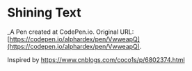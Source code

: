 # Shining Text
 _A Pen created at CodePen.io. Original URL: [https://codepen.io/alphardex/pen/VwweapQ](https://codepen.io/alphardex/pen/VwweapQ).

 Inspired by https://www.cnblogs.com/coco1s/p/6802374.html